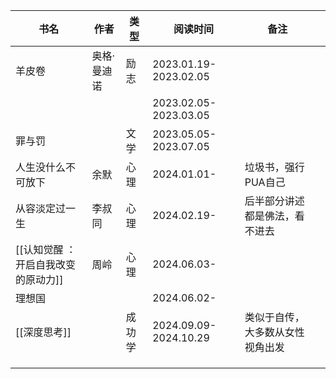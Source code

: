 
| 书名                   | 作者     | 类型  | 阅读时间                  | 备注               |     |
| -------------------- | ------ | --- | --------------------- | ---------------- | --- |
| 羊皮卷                  | 奥格·曼迪诺 | 励志  | 2023.01.19-2023.02.05 |                  |     |
|                      |        |     | 2023.02.05-2023.03.05 |                  |     |
| 罪与罚                  |        | 文学  | 2023.05.05-2023.07.05 |                  |     |
| 人生没什么不可放下            | 余默     | 心理  | 2024.01.01-           | 垃圾书，强行PUA自己      |     |
| 从容淡定过一生              | 李叔同    | 心理  | 2024.02.19-           | 后半部分讲述都是佛法，看不进去  |     |
| [[认知觉醒 ：开启自我改变的原动力]] | 周岭     | 心理  | 2024.06.03-           |                  |     |
| 理想国                  |        |     | 2024.06.02-           |                  |     |
| [[深度思考]]             |        | 成功学 | 2024.09.09-2024.10.29 | 类似于自传，大多数从女性视角出发 |     |
|                      |        |     |                       |                  |     |
|                      |        |     |                       |                  |     |
|                      |        |     |                       |                  |     |

